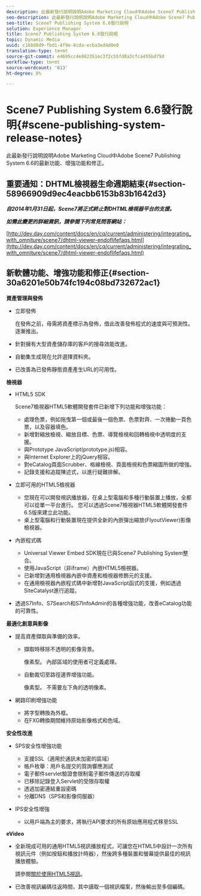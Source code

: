 ```yaml
---
description: 此最新發行說明說明Adobe Marketing Cloud中Adobe Scene7 Publishing System 6.6的最新功能、增強功能和修正。
seo-description: 此最新發行說明說明Adobe Marketing Cloud中Adobe Scene7 Publishing System 6.6的最新功能、增強功能和修正。
seo-title: Scene7 Publishing System 6.6發行說明
solution: Experience Manager
title: Scene7 Publishing System 6.6發行說明
topic: Dynamic Media
uuid: c168d8d9-fbd1-4f9e-8cda-ecba3ed4d0e0
translation-type: tm+mt
source-git-commit: e4695cc4e882351ec3f2c55fd8a3cfca455bd79d
workflow-type: tm+mt
source-wordcount: '613'
ht-degree: 0%

---
```



# Scene7 Publishing System 6.6發行說明{#scene-publishing-system-release-notes}

此最新發行說明說明Adobe Marketing Cloud中Adobe Scene7 Publishing System 6.6的最新功能、增強功能和修正。

## 重要通知：DHTML檢視器生命週期結束{#section-58966909d9ec4eacbb6153b83b1642d3}

***自2014年1月31日起，Scene7將正式終止對DHTML檢視器平台的支援。***

***如需此變更的詳細資訊，請參閱下列常見問答網站：***

[http://dev.day.com/content/docs/en/cq/current/administering/integrating_with_omniture/scene7/dhtml-viewer-endoflifefaqs.html](http://dev.day.com/content/docs/en/cq/current/administering/integrating_with_omniture/scene7/dhtml-viewer-endoflifefaqs.html)

## 新軟體功能、增強功能和修正{#section-30a6201e50b74fc194c08bd732672ac1}

**資產管理與發佈**

* 立即發佈

   在發佈之前，毋需將資產標示為發佈，借此改善發佈程式的速度與可預測性。 逐漸推出。

* 針對擁有大型資產儲存庫的客戶的搜尋效能改進。
* 自動集生成現在允許選擇資料夾。
* 已改善為已發佈靜態資產產生URL的可用性。

**檢視器**

* HTML5 SDK

   Scene7檢視器HTML5軟體開發套件已新增下列功能和增強功能：

   * 處理色票，例如拖曳第一個或最後一個色票、色票對齊、一次捲動一頁色票，以及容器填色。
   * 新增對縮放檢視、縮放目標、色票、導覽檢視和回轉檢視中透明度的支援。
   * 與Prototype JavaScript(prototype.js)相容。
   * 與Internet Explorer上的jQuery相容。
   * 對eCatalog頁面Scrubber、格線檢視、頁面檢視和色票縮圖所做的增強。
   * 記錄支援和追蹤陳述式，以進行疑難排解。

* 立即可用的HTML5檢視器

   * 您現在可以開發視訊播放器，在桌上型電腦和多種行動裝置上播放，全都可以從單一平台進行。 您可以透過Scene7檢視器HTML5軟體開發套件6.5版來建立此功能。
   * 桌上型電腦和行動裝置現在提供全新的內嵌彈出縮放(FlyoutViewer)影像檢視器。

* 內嵌程式碼

   * Universal Viewer Embed SDK現在已與Scene7 Publishing System整合。
   * 使用JavaScript（非iframe）內嵌HTML5檢視器。
   * 已新增對通用檢視器內嵌中資產和檢視器修飾元的支援。
   * 在通用檢視器內嵌程式碼中新增對JavaScript函式的支援，例如透過SiteCatalyst進行追蹤。

* 透過S7Info、S7Search和S7InfoAdmin的各種增強功能，改善eCatalog功能的可靠性。

**最適化創意與影像**

* 提高資產擷取與準備的效率。

   * 擷取時移除不透明的影像背景。

      像素型。 內部區域的使用者可定義處理。
   * 自動裁切至路徑邊界增強功能。

      像素型。 不需要左下角的透明像素。

* 網路印刷增強功能

   * 將字型轉換為外框。
   * 在FXG轉換期間維持原始影像格式和色域。

**安全性改進**

* SPS安全性增強功能

   * 支援SSL（適用於通訊未加密的區域）
   * 帳戶枚舉：用戶名提交的質詢響應測試
   * 電子郵件servlet驗證會限制電子郵件傳送的存取權
   * 已移除記錄登入Servlet的受限存取權
   * 透過加密連結重設密碼
   * 分離DNS（SPS和影像伺服器）

* IPS安全性增強

   * 以用戶端為主的要求，將執行API要求的所有原始應用程式移至SSL

**eVideo**

* 全新現成可用的通用HTML5視訊播放程式，可讓您在HTML5中設計一次所有視訊元件（例如按鈕和播放計時器），然後跨多種裝置和螢幕提供最佳的視訊播放體驗。

   請參閱[關於使用HTML5視訊](http://help.adobe.com/en_US/scene7/using/WS98ca2e6790647c064dcc4e2c1399dadca0f-8000.html)。

* 已改善視訊編碼往返時間，其中讀取一個視訊檔案，然後輸出至多個編碼。

